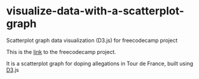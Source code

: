 # visualize-data-with-a-scatterplot-graph
Scatterplot graph data visualization (D3.js) for freecodecamp project

This is the [link] to the freecodecamp project.

[link]: https://learn.freecodecamp.org/data-visualization/data-visualization-projects/visualize-data-with-a-scatterplot-graph

It is a scatterplot graph for doping allegations in Tour de France, built using [D3].js

[D3]: https://d3js.org/

